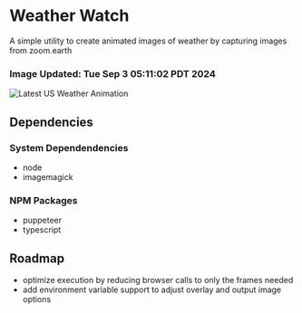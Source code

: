 # Weather Watch

A simple utility to create animated images of weather by capturing images from zoom.earth

### Image Updated: Tue Sep  3 05:11:02 PDT 2024

![Latest US Weather Animation](animations/2024-09-03.webp)

## Dependencies
### System Dependendencies
* node
* imagemagick
### NPM Packages
* puppeteer
* typescript

## Roadmap
* optimize execution by reducing browser calls to only the frames needed
* add environment variable support to adjust overlay and output image options
